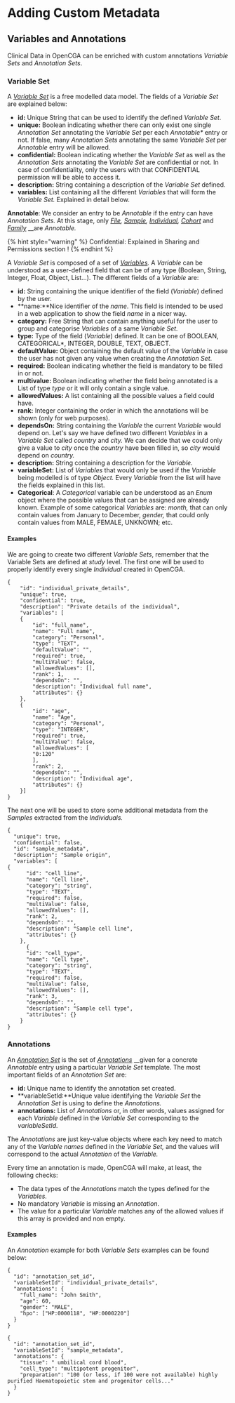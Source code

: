 # Adding Custom Metadata

## Variables and Annotations

Clinical Data in OpenCGA can be enriched with custom annotations _Variable Sets_ and _Annotation Sets_.

### Variable Set

A [_Variable Set_](https://github.com/opencb/opencga/blob/develop/opencga-core/src/main/java/org/opencb/opencga/core/models/VariableSet.java) is a free modelled data model. The fields of a _Variable Set_ are explained below:

* **id:** Unique String that can be used to identify the defined _Variable Set_.
* **unique:** Boolean indicating whether there can only exist one single _Annotation Set_ annotating the _Variable Set_ per each _Annotable\*_ entry or not. If false, many _Annotation Sets_ annotating the same _Variable Set_ per _Annotable_ entry will be allowed.
* **confidential:** Boolean indicating whether the _Variable Set_ as well as the _Annotation Sets_ annotating the _Variable Set_ are confidential or not. In case of confidentiality, only the users with that CONFIDENTIAL permission will be able to access it. 
* **description:** String containing a description of the _Variable Set_ defined.
* **variables:** List containing all the different _Variables_ that will form the _Variable Set._ Explained in detail below.

**Annotable**: We consider an entry to be _Annotable_ if the entry can have _Annotation Sets._ At this stage, only [_File_](https://github.com/opencb/opencga/blob/develop/opencga-core/src/main/java/org/opencb/opencga/core/models/File.java)_,_ [_Sample_](https://github.com/opencb/opencga/blob/develop/opencga-core/src/main/java/org/opencb/opencga/core/models/Sample.java)_,_ [_Individual_](https://github.com/opencb/opencga/blob/develop/opencga-core/src/main/java/org/opencb/opencga/core/models/Individual.java)_,_ [_Cohort_](https://github.com/opencb/opencga/blob/develop/opencga-core/src/main/java/org/opencb/opencga/core/models/Cohort.java) and [_Family_](https://github.com/opencb/opencga/blob/develop/opencga-core/src/main/java/org/opencb/opencga/core/models/Family.java) __are _Annotable._

{% hint style="warning" %}
Confidential: Explained in Sharing and Permissions section !
{% endhint %}

A _Variable Set_ is composed of a set of [_Variables_](https://github.com/opencb/opencga/blob/develop/opencga-core/src/main/java/org/opencb/opencga/core/models/Variable.java)_._ A _Variable_ can be understood as a user-defined field that can be of any type \(Boolean, String, Integer, Float, Object, List...\). The different fields of a _Variable_ are:

* **id:** String containing the unique identifier of the field \(_Variable_\) defined by the user.
* **name:**Nice identifier of the _name_. This field is intended to be used in a web application to show the field _name_ in a nicer way.
* **category:** Free String that can contain anything useful for the user to group and categorise _Variables_ of a same _Variable Set._
* **type:** Type of the field \(_Variable_\) defined. It can be one of BOOLEAN, CATEGORICAL\*, INTEGER, DOUBLE, TEXT, OBJECT.
* **defaultValue:** Object containing the default value of the _Variable_ in case the user has not given any value when creating the _Annotation Set_.
* **required:** Boolean indicating whether the field is mandatory to be filled in or not.
* **multivalue:** Boolean indicating whether the field being annotated is a List of type _type_ or it will only contain a single value.
* **allowedValues:** A list containing all the possible values a field could have.
* **rank:** Integer containing the order in which the annotations will be shown \(only for web purposes\).
* **dependsOn:** String containing the _Variable_ the current _Variable_ would depend on. Let's say we have defined two different _Variables_ in a _Variable Set_ called _country_ and _city._ We can decide that we could only give a value to _city_ once the _country_ have been filled in, so _city_ would depend on _country._
* **description:** String containing a description for the _Variable._
* **variableSet:** List of _Variables_ that would only be used if the _Variable_ being modelled is of type _Object._ Every _Variable_ from the list will have the fields explained in this list.
* **Categorical**: A _Categorical_ variable can be understood as an _Enum_ object where the possible values that can be assigned are already known. Example of some categorical  _Variables_ are: _month,_ that can only contain values from January to December, _gender,_ that could only contain values from MALE, FEMALE, UNKNOWN; etc.

#### Examples

We are going to create two different _Variable Sets_, remember that the Variable Sets are defined at _study_ level. The first one will be used to properly identify every single _Individual_ created in OpenCGA. 

```text
{
    "id": "individual_private_details",
    "unique": true,
    "confidential": true,
    "description": "Private details of the individual",
    "variables": [
    {
        "id": "full_name",
        "name": "Full name",
        "category": "Personal",
        "type": "TEXT",
        "defaultValue": "",
        "required": true,
        "multiValue": false,
        "allowedValues": [],
        "rank": 1,
        "dependsOn": "",
        "description": "Individual full name",
        "attributes": {}
    },
    {
        "id": "age",
        "name": "Age",
        "category": "Personal",
        "type": "INTEGER",
        "required": true,
        "multiValue": false,
        "allowedValues": [
        "0:120"
        ],
        "rank": 2,
        "dependsOn": "",
        "description": "Individual age",
        "attributes": {}
    }]
}
```

The next one will be used to store some additional metadata from the _Samples_ extracted from the _Individuals._ 

```text
{
  "unique": true,
  "confidential": false,
  "id": "sample_metadata",
  "description": "Sample origin",
  "variables": [
{
      "id": "cell_line",
      "name": "Cell line",
      "category": "string",
      "type": "TEXT",
      "required": false,
      "multiValue": false,
      "allowedValues": [],
      "rank": 2,
      "dependsOn": "",
      "description": "Sample cell line",
      "attributes": {}
    },
      {
      "id": "cell_type",
      "name": "Cell type",
      "category": "string",
      "type": "TEXT",
      "required": false,
      "multiValue": false,
      "allowedValues": [],
      "rank": 3,
      "dependsOn": "",
      "description": "Sample cell type",
      "attributes": {}
    }
}
```

### Annotations

An [_Annotation Set_](https://github.com/opencb/opencga/blob/develop/opencga-core/src/main/java/org/opencb/opencga/core/models/AnnotationSet.java) is the set of [_Annotations_](https://github.com/opencb/opencga/blob/develop/opencga-core/src/main/java/org/opencb/opencga/core/models/Annotation.java) __given for a concrete _Annotable_ entry using a particular _Variable Set_ template. The most important fields of an _Annotation Set_ are:

* **id:** Unique name to identify the annotation set created.
* **variableSetId:**Unique value identifying the _Variable Set_ the _Annotation Set_ is using to define the _Annotations._
* **annotations:** List of _Annotations_ or, in other words, values assigned for each _Variable_ defined in the _Variable Set_ corresponding to the _variableSetId._

The _Annotations_ are just key-value objects where each key need to match any of the _Variable names_ defined in the _Variable Set,_ and the values will correspond to the actual _Annotation_ of the _Variable._

Every time an annotation is made, OpenCGA will make, at least, the following checks:

* The data types of the _Annotations_ match the types defined for the _Variables._
* No mandatory _Variable_ is missing an _Annotation_.
* The value for a particular _Variable_ matches any of the allowed values if this array is provided and non empty.

#### Examples

An _Annotation_ example for both _Variable Sets_ examples can be found below:

```text
{
  "id": "annotation_set_id",
  "variableSetId": "individual_private_details",
  "annotations": {
    "full_name": "John Smith",
    "age": 60,
    "gender": "MALE",
    "hpo": ["HP:0000118", "HP:0000220"]
  }
}
```

```text
{
  "id": "annotation_set_id",
  "variableSetId": "sample_metadata",
  "annotations": {
    "tissue": "	umbilical cord blood",
    "cell_type": "multipotent progenitor",
    "preparation": "100 (or less, if 100 were not available) highly purified Haematopoietic stem and progenitor cells..."
  }
}
```




